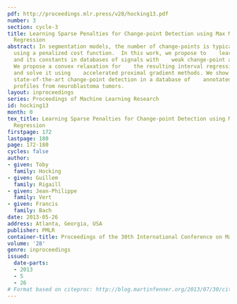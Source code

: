 ```yaml
---
pdf: http://proceedings.mlr.press/v28/hocking13.pdf
number: 3
section: cycle-3
title: Learning Sparse Penalties for Change-point Detection using Max Margin Interval
  Regression
abstract: In segmentation models, the number of change-points is typically    chosen
  using a penalized cost function.  In this work, we propose to    learn the penalty
  and its constants in databases of signals with    weak change-point annotations.
  We propose a convex relaxation for    the resulting interval regression problem,
  and solve it using    accelerated proximal gradient methods. We show that this method    achieves
  state-of-the-art change-point detection in a database of    annotated DNA copy number
  profiles from neuroblastoma tumors.
layout: inproceedings
series: Proceedings of Machine Learning Research
id: hocking13
month: 0
tex_title: Learning Sparse Penalties for Change-point Detection using Max Margin Interval
  Regression
firstpage: 172
lastpage: 180
page: 172-180
cycles: false
author:
- given: Toby
  family: Hocking
- given: Guillem
  family: Rigaill
- given: Jean-Philippe
  family: Vert
- given: Francis
  family: Bach
date: 2013-05-26
address: Atlanta, Georgia, USA
publisher: PMLR
container-title: Proceedings of the 30th International Conference on Machine Learning
volume: '28'
genre: inproceedings
issued:
  date-parts:
  - 2013
  - 5
  - 26
# Format based on citeproc: http://blog.martinfenner.org/2013/07/30/citeproc-yaml-for-bibliographies/
---
```

